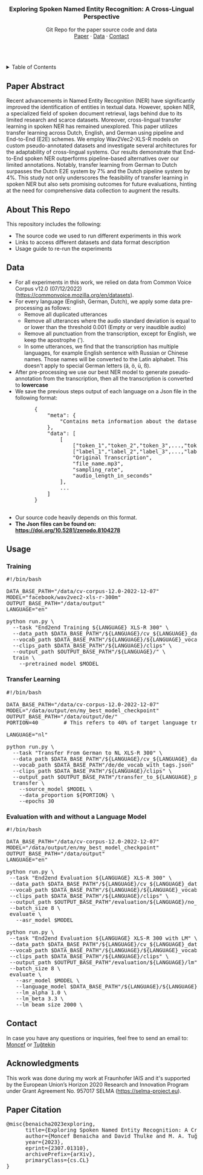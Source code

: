 <div align="center">

  <h3>Exploring Spoken Named Entity Recognition: A Cross-Lingual Perspective</h3>
    
  <p>
    Git Repo for the paper source code and data
    <br />
    <a href="https://arxiv.org/abs/2307.01310">Paper</a>
    ·
    <a href="https://doi.org/10.5281/zenodo.8104278">Data</a>
    ·
    <a href="mailto:support@moncefbenaicha.me">Contact</a>
  </p>
    <br />
    <br />
    <br />
</div>


<details>
  <summary>Table of Contents</summary>
  <ol>
    <li><a href="#paper-abstract">Paper Abstract</a></li>
    <li><a href="#about-this-repo">About This Repo</a></li>
    <li><a href="#data">Data</a></li>
    <li><a href="#usage">Usage</a></li>
    <li><a href="#contact">Contact</a></li>
    <li><a href="#acknowledgments">Acknowledgments</a></li>
    <li><a href="#paper-citation">Paper Citation</a></li>
  </ol>
</details>


## Paper Abstract
Recent advancements in Named Entity Recognition (NER) have significantly improved the identification of entities in textual data. However, spoken NER, a specialized field of spoken document retrieval, lags behind due to its limited research and scarce datasets. Moreover, cross-lingual transfer learning in spoken NER has remained unexplored. This paper utilizes transfer learning across Dutch, English, and German using pipeline and End-to-End (E2E) schemes. We employ Wav2Vec2-XLS-R models on custom pseudo-annotated datasets and investigate several architectures for the adaptability of cross-lingual systems. Our results demonstrate that End-to-End spoken NER outperforms pipeline-based alternatives over our limited annotations. Notably, transfer learning from German to Dutch surpasses the Dutch E2E system by 7% and the Dutch pipeline system by 4%. This study not only underscores the feasibility of transfer learning in spoken NER but also sets promising outcomes for future evaluations, hinting at the need for comprehensive data collection to augment the results.

## About This Repo
This repository includes the following:
* The source code we used to run different experiments in this work
* Links to access different datasets and data format description
* Usage guide to re-run the experiments

## Data
* For all experiments in this work, we relied on data from Common Voice Corpus v12.0 (07/12/2022) (https://commonvoice.mozilla.org/en/datasets). 
* For every language (English, German, Dutch), we apply some data pre-processing as follows:
  * Remove all duplicated utterances
  * Remove all utterances where the audio standard deviation is equal to or lower than the threshold 0.001 (Empty or very inaudible audio)
  * Remove all punctuation from the transcription, except for English, we keep the apostrophe (').
  * In some utterances, we find that the transcription has multiple languages, for example English sentence with Russian or Chinese names. Those names will be converted to the Latin alphabet. This doesn't apply to special German letters (ä, ö, ü, ß).
* After pre-processing we use our best NER model to generate pseudo-annotation from the transcription, then all the transcription is converted to **lowercase**
* We save the previous steps output of each language on a Json file in the following format:
    <pre>
        {
            "meta": {
                "Contains meta information about the dataset"
            },
            "data": [
                [
                    ["token_1","token_2","token_3",...,"token_n"],
                    ["label_1","label_2","label_3",...,"label_n"],
                    "Original Transcription",
                    "file_name.mp3",
                    "sampling_rate",
                    "audio_length_in_seconds"
                ],
                ...
            ]
        }
    </pre>
* Our source code heavily depends on this format.
* **The Json files can be found on: https://doi.org/10.5281/zenodo.8104278**

## Usage

### Training

<pre>
#!/bin/bash

DATA_BASE_PATH="/data/cv-corpus-12.0-2022-12-07"
MODEL="facebook/wav2vec2-xls-r-300m"
OUTPUT_BASE_PATH="/data/output"
LANGUAGE="en"

python run.py \
  --task "End2end Training ${LANGUAGE} XLS-R 300" \
  --data_path $DATA_BASE_PATH"/${LANGUAGE}/cv_${LANGUAGE}_dataset.json" \
  --vocab_path $DATA_BASE_PATH"/${LANGUAGE}/${LANGUAGE}_vocab_with_tags.json" \
  --clips_path $DATA_BASE_PATH"/${LANGUAGE}/clips" \
  --output_path $OUTPUT_BASE_PATH"/${LANGUAGE}/" \
  train \
    --pretrained_model $MODEL
</pre>

### Transfer Learning

<pre>
#!/bin/bash

DATA_BASE_PATH="/data/cv-corpus-12.0-2022-12-07"
MODEL="/data/output/en/my_best_model_checkpoint"
OUTPUT_BASE_PATH="/data/output/de/"
PORTION=40        # This refers to 40% of target language train data

LANGUAGE="nl"

python run.py \
  --task "Transfer From German to NL XLS-R 300" \
  --data_path $DATA_BASE_PATH"/${LANGUAGE}/cv_${LANGUAGE}_dataset.json" \
  --vocab_path $DATA_BASE_PATH"/de/de_vocab_with_tags.json" \
  --clips_path $DATA_BASE_PATH"/${LANGUAGE}/clips" \
  --output_path $OUTPUT_BASE_PATH"/transfer_to_${LANGUAGE}_p${PORTION}/" \
  transfer \
    --source_model $MODEL \
    --data_proportion ${PORTION} \
    --epochs 30
</pre>

### Evaluation with and without a Language Model

<pre>
#!/bin/bash

DATA_BASE_PATH="/data/cv-corpus-12.0-2022-12-07"
MODEL="/data/output/en/my_best_model_checkpoint"
OUTPUT_BASE_PATH="/data/output"
LANGUAGE="en"

python run.py \
 --task "End2end Evaluation ${LANGUAGE} XLS-R 300" \
 --data_path $DATA_BASE_PATH"/${LANGUAGE}/cv_${LANGUAGE}_dataset.json" \
 --vocab_path $DATA_BASE_PATH"/${LANGUAGE}/${LANGUAGE}_vocab_with_tags.json" \
 --clips_path $DATA_BASE_PATH"/${LANGUAGE}/clips" \
 --output_path $OUTPUT_BASE_PATH"/evaluation/${LANGUAGE}/no_lm" \
 --batch_size 8 \
 evaluate \
   --asr_model $MODEL

python run.py \
 --task "End2end Evaluation ${LANGUAGE} XLS-R 300 with LM" \
 --data_path $DATA_BASE_PATH"/${LANGUAGE}/cv_${LANGUAGE}_dataset.json" \
 --vocab_path $DATA_BASE_PATH"/${LANGUAGE}/${LANGUAGE}_vocab_with_tags.json" \
 --clips_path $DATA_BASE_PATH"/${LANGUAGE}/clips" \
 --output_path $OUTPUT_BASE_PATH"/evaluation/${LANGUAGE}/lm" \
 --batch_size 8 \
 evaluate \
   --asr_model $MODEL \
   --language_model $DATA_BASE_PATH"/${LANGUAGE}/${LANGUAGE}_lm.arpa" \
   --lm_alpha 1.0 \
   --lm_beta 3.3 \
   --lm_beam_size 2000 \
</pre>


## Contact
In case you have any questions or inquiries, feel free to send an email to: <a href="mailto:support@moncefbenaicha.me">Moncef</a> or <a href="mailto:tugtekin.turan@iais.fraunhofer.de">Tuğtekin</a>

## Acknowledgments
This work was done during my work at Fraunhofer IAIS and it's supported by the European Union’s Horizon 2020
Research and Innovation Program under Grant Agreement No. 957017
SELMA (https://selma-project.eu).

## Paper Citation
<pre>
@misc{benaicha2023exploring,
      title={Exploring Spoken Named Entity Recognition: A Cross-Lingual Perspective}, 
      author={Moncef Benaicha and David Thulke and M. A. Tuğtekin Turan},
      year={2023},
      eprint={2307.01310},
      archivePrefix={arXiv},
      primaryClass={cs.CL}
}
</pre>
